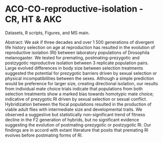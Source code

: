 # ACO-CO-reproductive-isolation - CR, HT & AKC 
Datasets, R scripts, Figures, and MS main.

Abstract:
We ask if three decades and over 1 500 generations of divergent life history selection 
on age at reproduction has resulted in the evolution of reproductive isolation (RI) 
between laboratory populations of Drosophila melanogaster. We tested for premating, 
postmating-prezygotic and postzygotic reproductive isolation between 3 replicate 
population pairs. Large evolved differences in body size between selection treatments 
suggested the potential for prezygotic barriers driven by sexual selection or physical 
incompatibilities between the sexes. Although a simple prediction would be preference 
for larger size, creating directional isolation, our results from individual mate choice 
trials indicate that populations from both selection treatments show a marked bias towards 
homotypic mate choice; indicative of prezygotic RI driven by sexual selection or sexual 
conflict. Hybridization between the focal populations resulted in the production of viable 
adult flies with intermediate size and developmental traits. We observed a suggestive but 
statistically non-significant trend of fitness decline in the F2 generation of hybrids, 
but no significant evidence suggesting the evolution of postmating-prezygotic or postzygotic 
RI. Our findings are in accord with extant literature that posits that premating RI evolves 
before postmating forms of RI.
